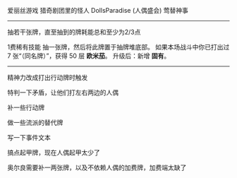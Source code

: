 爱丽丝游戏
猎奇剧团里的怪人
DollsParadise (人偶盛会)
莺替神事

---

抽若干张牌，直至抽到的牌耗能总和至少为2/3点

1费稀有技能
抽一张牌，然后将此牌置于抽牌堆底部。
如果本场战斗中你已打出过 7 张“（同名牌）”，获得 50 层 **欧米茄**。
升级后：新增 **固有**。

---

精神力改成打出行动牌时触发

特判一下矛盾，让他们打左右两边的人偶

补一些行动牌

做一些流派的替代牌

写一下事件文本

搞点起甲牌，现在人偶起甲太少了

奥尔良需要补一两张牌，以及不依赖人偶的加费牌，加费端太缺了
